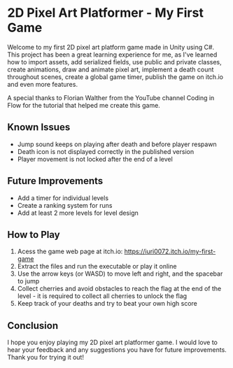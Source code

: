 # 2D Pixel Art Platformer - My First Game

Welcome to my first 2D pixel art platform game made in Unity using C#. This project has been a great learning experience for me, as I've learned how to import assets, add serialized fields, use public and private classes, create animations, draw and animate pixel art, implement a death count throughout scenes, create a global game timer, publish the game on itch.io and even more features.

A special thanks to Florian Walther from the YouTube channel Coding in Flow for the tutorial that helped me create this game.

## Known Issues
- Jump sound keeps on playing after death and before player respawn
- Death icon is not displayed correctly in the published version
- Player movement is not locked after the end of a level

## Future Improvements
- Add a timer for individual levels
- Create a ranking system for runs
- Add at least 2 more levels for level design

## How to Play
1. Acess the game web page at itch.io: https://iuri0072.itch.io/my-first-game
2. Extract the files and run the executable or play it online
3. Use the arrow keys (or WASD) to move left and right, and the spacebar to jump
4. Collect cherries and avoid obstacles to reach the flag at the end of the level - it is required to collect all cherries to unlock the flag
5. Keep track of your deaths and try to beat your own high score

## Conclusion
I hope you enjoy playing my 2D pixel art platformer game. I would love to hear your feedback and any suggestions you have for future improvements. Thank you for trying it out!

